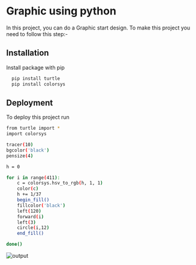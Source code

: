 
# Graphic using python

In this project, you can do a Graphic start design. To make this project you need to follow this step:-










## Installation

Install package with pip

```bash
  pip install turtle
  pip install colorsys

```
    
## Deployment

To deploy this project run

```bash
from turtle import *
import colorsys

tracer(10)
bgcolor('black')
pensize(4)

h = 0

for i in range(411):
    c = colorsys.hsv_to_rgb(h, 1, 1)
    color(c)
    h += 1/37
    begin_fill()
    fillcolor('black')
    left(120)
    forward(i)
    left(3)
    circle(i,12)
    end_fill()

done()
```


![output](https://user-images.githubusercontent.com/123636419/215391010-9fc558a2-8f0e-485e-9d09-8e22118e8c91.PNG)


